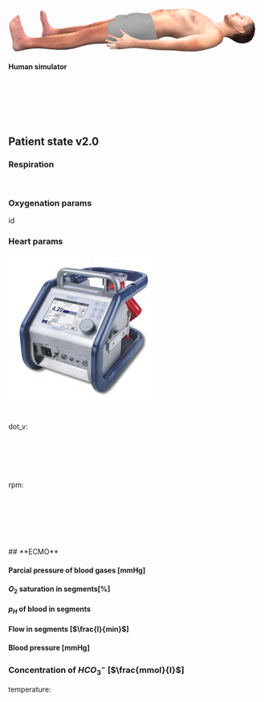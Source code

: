 

<div class="w3-row">
<div class="w3-half">

<div class="w3-row">
<div class="w3-twothird">


<bdl-remote-value remoteurl="http://patf-lab06.lf1.cuni.cz:5000/lungsim" interval="1000" id="lungsim" inputs="rate;muscle_pressure;blend_duration;compliance;peep;resistance;run"></bdl-remote-value>
<bdl-remote-value remoteurl="http://patf-lab06.lf1.cuni.cz:5000/cardiohelp" interval="1000" id="cardiohelp" inputs="p_art;p_ven;temp;dot_v"></bdl-remote-value>
<bdl-remote-value remoteurl="http://patf-lab06.lf1.cuni.cz:5000/manequin" interval="1000" id="manequin"></bdl-remote-value>

![body](body.png)

<bdl-chartjs-time id="id11" width="500" height="150" fromid="lungsim" refindex="7" refvalues="1" labels="tidal volume"></bdl-chartjs-time>


</div>
<div class="w3-third w3-tiny">

**Human simulator <bdl-checkbox id="run" default="true" titlemin="STOPPED" titlemax="RUNNING"></bdl-checkbox><br/>**
<!--bdl-range id="rate" min="0" max="100" default="7" step="0.5" title="breath rate [1/min]"></bdl-range><br/-->
<div class="w3-hide">
<bdl-range id="blend_duration" min="1" max="10" default="4" step="1" title="how many breaths to change value [1]"></bdl-range><br/>
<bdl-range id="compliance" min="0.5" max="250" default="50" step="0.5" title="Compliance [ml/cmH2O]"></bdl-range><br/>
<bdl-range id="muscle_pressure" min="0" max="100" default="11" title="Muscle Pressure [cmH2O]"></bdl-range><br/>
<bdl-range id="peep" min="4" max="8" default="5" title="Initial pressure [cmH2O]"></bdl-range><br/>
<bdl-range id="resistance" min="8" max="150" default="35" title="Resistance [cmH2O/(l.s)]"></bdl-range><br/>
</div>

<bdl-buttonparams title="Normal breathing" ids="blend_duration,compliance,muscle_pressure,peep,resistance,rate" values="4,50,33,5,35,17"></bdl-buttonparams>

<bdl-buttonparams title="Type 1 hypoxenic" ids="blend_duration,compliance,muscle_pressure,peep,resistance,rate" values="4,30,14,5,39,30"></bdl-buttonparams>

<bdl-buttonparams title="Type 2 hypocapnic" ids="blend_duration,compliance,muscle_pressure,peep,resistance,rate" values="4,20,8,5,40,40"></bdl-buttonparams>


</div>
</div>

<div class="w3-row">
<div class="w3-third">

## **Patient state v2.0**

<bdl-buttonparams title="Set physiologic values" ids="id1,id2,id3,rate,id5,id6,id8,id9" values="0.02,1.25,1.25,17,500,150,0,0"></bdl-buttonparams>

### Respiration

<!--bdl-range id="id4" title="Breath rate [1/min]" min="0" max="40" default="17" step="1" maxlength="8"></bdl-range-->
<bdl-range id="rate" min="0" max="100" default="17" step="0.5" title="breath rate [1/min]"></bdl-range><br/>
<bdl-range id="id5" title="Breath volume [ml]" min="100" max="2500" default="500" step="1" maxlength="8" fromid="lungsim" refindex="7"></bdl-range>

</div>
<div class="w3-third">

### Oxygenation params

<bdl-range id="id6" title="Death space volume [ml]" min="0" max="2500" default="150" step="10" maxlength="8"></bdl-range>

<bdl-range id="id1" title="Fraction of P-L shunts [0-1]" min="0" max="1" default="0.02" step="0.02" maxlength="8"></bdl-range>id

<bdl-buttonparams title="Set respiration failure" ids="id1,rate,id5,id6" values="0.2,17,500,300"></bdl-buttonparams>
</div>
<div class="w3-third">

### Heart params
<bdl-range id="id2" title="Power of left heart (StarlingLeft)" min="0" max="1.5" default="1.25" step="0.125" maxlength="8"></bdl-range>

<bdl-range id="id3" title="Power of right heart (StarlingRight)" min="0" max="1.5" default="1.25" step="0.25" maxlength="8"></bdl-range>

<bdl-buttonparams title="Set cardiac failure" ids="id2,id3" values="0.5,0.5"></bdl-buttonparams>

</div></div>

</div>
<div class="w3-half">

<div class="w3-row">
<div class="w3-third">

![cardiohelp](cardiohelp.jpg)

</div>
<div class="w3-twothird w3-tiny">

<div class="w3-hide">
<bdl-value-boolean fromid="cardiohelp" refindex="0" throttle="0" valuetrue="BUBBLE CONNECTED" valuefalse="bubble disconnected"></bdl-value-boolean><br/>
dot_v:<bdl-value fromid="cardiohelp" refindex="1" throttle="0"></bdl-value><br/>
<bdl-range id="dot_v" min="0" max="1600" default="100" step="1" title="dot_v [l/min]"></bdl-range><br/>

<bdl-range id="p_art" min="0" max="160" default="100" step="1" title="p_art [mmHg]" ids2="p_art" convertors="1,133.322" fromid="idfmi" refindex="17"></bdl-range><br/>
<bdl-value fromid="cardiohelp" refindex="3" throttle="0"></bdl-value><br/>
<bdl-range id="p_ven" min="0" max="160" default="20" step="1" title="p_ven [mmHg]" ids2="p_art" convertors="1,133.322" fromid="idfmi" refindex="18"></bdl-range><br/>
<bdl-value fromid="cardiohelp" refindex="4" throttle="0"></bdl-value><br/>
rpm: <bdl-value fromid="cardiohelp" refindex="5" throttle="0"></bdl-value><br/>
<bdl-range id="temp" min="20" max="42" default="37" step="0.1" title="temp [deg C]"></bdl-range><br/>
<bdl-value fromid="cardiohelp" refindex="6" throttle="0"></bdl-value><br/>

</div>
<bdl-value-boolean fromid="manequin" refindex="0" throttle="0" valuetrue="CANULA CONNECTED" valuefalse="canula disconnected"></bdl-value-boolean><br/>
<bdl-value-boolean fromid="manequin" refindex="1" throttle="0" valuetrue="ECMO CONNECTED" valuefalse="ecmo disconnected"></bdl-value-boolean><br/>
<bdl-value-boolean fromid="manequin" refindex="2" throttle="0" valuetrue="O2 CONNECTED" valuefalse="O2 disconnected"></bdl-value-boolean><br/>
<bdl-value-boolean fromid="cardiohelp" refindex="2" throttle="0" valuetrue="OXY CONNECTED" valuefalse="oxy disconnected"></bdl-value-boolean><br/>
<bdl-chartjs-time id="id12" width="200" height="150" fromid="cardiohelp" refindex="5" refvalues="1" labels="RPM" maxdata="86400"></bdl-chartjs-time>
## **ECMO**
<div class="w3-hide">
<bdl-range id="id7" title="ECMO setting: 0 - VV; 1 - VA" min="0" max="1" default="0" step="1" maxlength="4"></bdl-range>

<bdl-range id="id8" title="rotation of ECMO [rpm]" min="0" max="5000" default="0" step="50" fromid="cardiohelp" refindex="5"></bdl-range>

<bdl-range id="id9" title="Sweep (volume of gases going through ECMO)[ml/min]" min="0" max="8000" default="0" step="250" maxlength="8"></bdl-range>

<bdl-range id="id10" title="Fraction conc. of O2[0-1]" min="0.21" max="1" default="0.21" step="0.01" maxlength="8"></bdl-range>
</div>

<bdl-buttonparams title="Set basic VV-ECMO" ids="id7,id8,id9,id10" values="0,3500,2500,0.8"></bdl-buttonparams>
<bdl-buttonparams title="Set basic VA-ECMO" ids="id7,id8,id9,id10" values="1,4000,3000,0.5"></bdl-buttonparams>


</div>
</div>


</div>
</div>
</div>


<div class="w3-row">
<div class="w3-third">

<bdl-fmi id="idfmi" mode="" src="modelECMO_ECMOSimNoReg.js" fminame="modelECMO_ECMOSimNoReg" tolerance="0.000001" starttime="0" fstepsize="0.1" guid="{1dfd8846-2f82-40f8-8b34-bd76b3a3c1ea}" valuereferences="905971254,905971208,905972945,905972991,905970845,905970846,905969984,905970441,905970885,905973162,905973946,905970848,905972838,100666550,905973350,905974145,905973985,905971304,637535866,905969981,905970438,905970882,905971135" valuelabels="pO2Arteries.partialPressure,pCO2Arteries.partialPressure,pO2Veins.partialPressure,pCO2Veins.partialPressure,Tissue.chemicalSolution.bloodGases.pO2,Tissue.chemicalSolution.bloodGases.pCO2,Arteries.chemicalSolution.bloodGases.sO2,Veins.chemicalSolution.bloodGases.sO2,Tissue.chemicalSolution.bloodGases.sO2,pH_Arteries.pH,pH_Veins.pH,Tissue.chemicalSolution.bloodGases.pH,flowMeasureCardiacOutput.volumeFlowRate,MinuteVolume.SolutionFlow,flowMeasureAlveols.volumeFlowRate,flowMeasureECMO.volumeFlowRate,flowMeasureSweep.volumeFlowRate,pressureArterial.pressure,PressureVeins.pressure,Arteries.chemicalSolution.bloodGases.cHCO3,Veins.chemicalSolution.bloodGases.cHCO3,Tissue.chemicalSolution.bloodGases.cHCO3,pO2_tissue.temperature" inputs="id1,16777223,1,1,0;id2,16777224,1,7998000,0;id3,16777225,1,7998000,0;rate,16777226,1,60,0;id5,16777227,1,1000000,0;id6,16777228,1,1000000,0;id7,16777232,1,1,0;id8,16777233,1,1,0;id9,16777234,1,60000000,0;id10,16777235,1,1,0" inputlabels="Shunts,StarlingLeft,StarlingRight,RR,TV,DV,VAV,RPM,SWEEP,FiO2"></bdl-fmi>


#### Parcial pressure of blood gases [mmHg]
<bdl-chartjs-time id="id11" width="360" height="240" fromid="idfmi" labels="Arterial pO2, Arterial pCO2, Venous pO2, Venous pCO2,Mixed pO2,Mixed pCO2" initialdata="" refindex="0" refvalues="6" convertors="x*0.00750061683;x*0.00750061683;x*0.00750061683;x*0.00750061683;x*0.00750061683;x*0.00750061683"></bdl-chartjs-time>

#### $O_2$ saturation in segments[%]
<bdl-chartjs-time id="id12" width="360" height="240" fromid="idfmi" labels="Arterial sO2, Venous sO2,Mixed sO2" initialdata="" refindex="6" refvalues="3" convertors="x*100;x*100;x*100"></bdl-chartjs-time>

</div>
<div class="w3-third">


#### $p_H$ of blood in segments
<bdl-chartjs-time id="id12" width="360" height="240" fromid="idfmi" labels="Arterial pH,Venous pH,Mixed pH" initialdata="" refindex="9" refvalues="3"></bdl-chartjs-time>

#### Flow in segments [$\frac{l}{min}$]
<bdl-chartjs-time id="id12" width="360" height="240" fromid="idfmi" labels="Minute cardiac output,Minute ventilation rate, Alveolar ventilation, Flowrate of blood through ECMO, Sweep" initialdata="" refindex="12" refvalues="5" convertors="x*60000;x*60000;x*60000;x*60000;x*60000"></bdl-chartjs-time>

</div>
<div class="w3-third">


#### Blood pressure [mmHg]
<bdl-chartjs-time id="id12" width="360" height="240" fromid="idfmi" labels="Mean arterial pressure, Venous pressure" initialdata="" refindex="17" refvalues="2" convertors="x*0.00750061683; x*0.00750061683"></bdl-chartjs-time>

### Concentration of $HCO_3^-$ [$\frac{mmol}{l}$]
<bdl-chartjs-time id="id12" width="360" height="240" fromid="idfmi" labels="Arteriak HCO3,Venous HCO3,Mixed HCO3" initialdata="" refindex="19" refvalues="3" convertors=""></bdl-chartjs-time>

temperature: <bdl-value id="temperaturemodel" fromid="idfmi" refindex="22" convertor="1,1,-272.15"></bdl-value><bdl-bind2previous fromid="temperaturemodel" toid="temp"></bdl-bind2previous>

</div></div>
